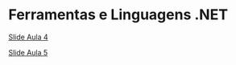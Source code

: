 # Ferramentas e Linguagens .NET

[Slide Aula 4](https://docs.google.com/presentation/d/1f99uXpF7vx12B1-RXewflQ_kZzc32mk-/edit)

[Slide Aula 5](https://docs.google.com/presentation/d/16n61iXir2ywb-DW72H_Zjr7raqOjw_Ia/edit)

